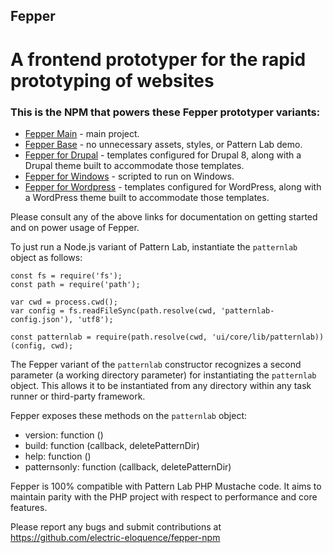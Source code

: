 ## Fepper

# A frontend prototyper for the rapid prototyping of websites

### This is the NPM that powers these Fepper prototyper variants:
* [Fepper Main](https://github.com/electric-eloquence/fepper) - main project.
* [Fepper Base](https://github.com/electric-eloquence/fepper-base) - no unnecessary assets, styles, or Pattern Lab demo.
* [Fepper for Drupal](https://github.com/electric-eloquence/fepper-drupal) - templates configured for Drupal 8, along with a Drupal theme built to accommodate those templates.
* [Fepper for Windows](https://github.com/electric-eloquence/fepper-windows) - scripted to run on Windows.
* [Fepper for Wordpress](https://github.com/electric-eloquence/fepper-wordpress) - templates configured for WordPress, along with a WordPress theme built to accommodate those templates.

Please consult any of the above links for documentation on getting started and 
on power usage of Fepper.

To just run a Node.js variant of Pattern Lab, instantiate the `patternlab` 
object as follows:

```
const fs = require('fs');
const path = require('path');

var cwd = process.cwd();
var config = fs.readFileSync(path.resolve(cwd, 'patternlab-config.json'), 'utf8');

const patternlab = require(path.resolve(cwd, 'ui/core/lib/patternlab))(config, cwd);
```

The Fepper variant of the `patternlab` constructor recognizes a second parameter 
(a working directory parameter) for instantiating the `patternlab` object. This 
allows it to be instantiated from any directory within any task runner or 
third-party framework.

Fepper exposes these methods on the `patternlab` object:

* version: function ()
* build: function (callback, deletePatternDir)
* help: function ()
* patternsonly: function (callback, deletePatternDir)

Fepper is 100% compatible with Pattern Lab PHP Mustache code. It aims to 
maintain parity with the PHP project with respect to performance and core 
features.

Please report any bugs and submit contributions at 
https://github.com/electric-eloquence/fepper-npm
